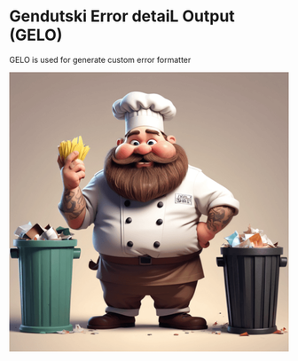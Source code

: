 # Gendutski Error detaiL Output (GELO)

GELO is used for generate custom error formatter 

![logo](logo.png)